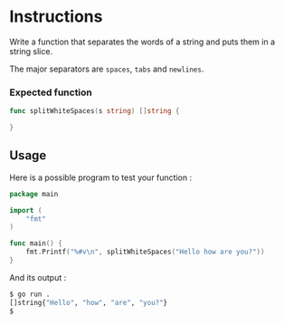 # Instructions
Write a function that separates the words of a string and puts them in a string slice.

The major separators are `spaces`, `tabs` and `newlines`.

### Expected function

```go
func splitWhiteSpaces(s string) []string {

}
```

## Usage
Here is a possible program to test your function :

```go
package main

import (
	"fmt"
)

func main() {
	fmt.Printf("%#v\n", splitWhiteSpaces("Hello how are you?"))
}
```

And its output :

```bash
$ go run .
[]string{"Hello", "how", "are", "you?"}
$
```